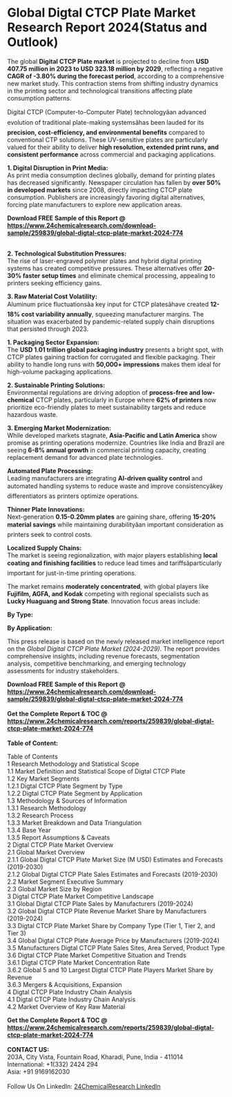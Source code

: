 <h1>Global Digtal CTCP Plate Market Research Report 2024(Status and Outlook)</h1><p>The global <strong>Digital CTCP Plate market</strong> is projected to decline from <strong>USD 407.75 million in 2023 to USD 323.18 million by 2029</strong>, reflecting a negative <strong>CAGR of -3.80% during the forecast period</strong>, according to a comprehensive new market study. This contraction stems from shifting industry dynamics in the printing sector and technological transitions affecting plate consumption patterns.</p><p>Digital CTCP (Computer-to-Computer Plate) technologyâan advanced evolution of traditional plate-making systemsâhas been lauded for its <strong>precision, cost-efficiency, and environmental benefits</strong> compared to conventional CTP solutions. These UV-sensitive plates are particularly valued for their ability to deliver <strong>high resolution, extended print runs, and consistent performance</strong> across commercial and packaging applications.</p><p><strong>1. Digital Disruption in Print Media:</strong><br>
As print media consumption declines globally, demand for printing plates has decreased significantly. Newspaper circulation has fallen by <strong>over 50% in developed markets</strong> since 2008, directly impacting CTCP plate consumption. Publishers are increasingly favoring digital alternatives, forcing plate manufacturers to explore new application areas.</p><div><b>Download FREE Sample of this Report @ 
            <a href="https://www.24chemicalresearch.com/download-sample/259839/global-digtal-ctcp-plate-market-2024-774">
            https://www.24chemicalresearch.com/download-sample/259839/global-digtal-ctcp-plate-market-2024-774</a></b></div><br><p><strong>2. Technological Substitution Pressures:</strong><br>
The rise of laser-engraved polymer plates and hybrid digital printing systems has created competitive pressures. These alternatives offer <strong>20-30% faster setup times</strong> and eliminate chemical processing, appealing to printers seeking efficiency gains.</p><p><strong>3. Raw Material Cost Volatility:</strong><br>
Aluminum price fluctuationsâa key input for CTCP platesâhave created <strong>12-18% cost variability annually</strong>, squeezing manufacturer margins. The situation was exacerbated by pandemic-related supply chain disruptions that persisted through 2023.</p><p><strong>1. Packaging Sector Expansion:</strong><br>
The <strong>USD 1.01 trillion global packaging industry</strong> presents a bright spot, with CTCP plates gaining traction for corrugated and flexible packaging. Their ability to handle long runs with <strong>50,000+ impressions</strong> makes them ideal for high-volume packaging applications.</p><p><strong>2. Sustainable Printing Solutions:</strong><br>
Environmental regulations are driving adoption of <strong>process-free and low-chemical</strong> CTCP plates, particularly in Europe where <strong>62% of printers</strong> now prioritize eco-friendly plates to meet sustainability targets and reduce hazardous waste.</p><p><strong>3. Emerging Market Modernization:</strong><br>
While developed markets stagnate, <strong>Asia-Pacific and Latin America</strong> show promise as printing operations modernize. Countries like India and Brazil are seeing <strong>6-8% annual growth</strong> in commercial printing capacity, creating replacement demand for advanced plate technologies.</p><p><strong>Automated Plate Processing:</strong><br>
Leading manufacturers are integrating <strong>AI-driven quality control</strong> and automated handling systems to reduce waste and improve consistencyâkey differentiators as printers optimize operations.</p><p><strong>Thinner Plate Innovations:</strong><br>
Next-generation <strong>0.15-0.20mm plates</strong> are gaining share, offering <strong>15-20% material savings</strong> while maintaining durabilityâan important consideration as printers seek to control costs.</p><p><strong>Localized Supply Chains:</strong><br>
The market is seeing regionalization, with major players establishing <strong>local coating and finishing facilities</strong> to reduce lead times and tariffsâparticularly important for just-in-time printing operations.</p><p>The market remains <strong>moderately concentrated</strong>, with global players like <strong>Fujifilm, AGFA, and Kodak</strong> competing with regional specialists such as <strong>Lucky Huaguang and Strong State</strong>. Innovation focus areas include:</p><p><strong>By Type:</strong></p><p><strong>By Application:</strong></p><p>This press release is based on the newly released market intelligence report on the <em>Global Digital CTCP Plate Market (2024-2029)</em>. The report provides comprehensive insights, including revenue forecasts, segmentation analysis, competitive benchmarking, and emerging technology assessments for industry stakeholders.</p><div><b>Download FREE Sample of this Report @ 
            <a href="https://www.24chemicalresearch.com/download-sample/259839/global-digtal-ctcp-plate-market-2024-774">
            https://www.24chemicalresearch.com/download-sample/259839/global-digtal-ctcp-plate-market-2024-774</a></b></div><br><div><b>Get the Complete Report & TOC @ 
            <a href="https://www.24chemicalresearch.com/reports/259839/global-digtal-ctcp-plate-market-2024-774">
            https://www.24chemicalresearch.com/reports/259839/global-digtal-ctcp-plate-market-2024-774</a></b></div><br>
            <b>Table of Content:</b><p>Table of Contents<br />
1 Research Methodology and Statistical Scope<br />
1.1 Market Definition and Statistical Scope of Digtal CTCP Plate<br />
1.2 Key Market Segments<br />
1.2.1 Digtal CTCP Plate Segment by Type<br />
1.2.2 Digtal CTCP Plate Segment by Application<br />
1.3 Methodology & Sources of Information<br />
1.3.1 Research Methodology<br />
1.3.2 Research Process<br />
1.3.3 Market Breakdown and Data Triangulation<br />
1.3.4 Base Year<br />
1.3.5 Report Assumptions & Caveats<br />
2 Digtal CTCP Plate Market Overview<br />
2.1 Global Market Overview<br />
2.1.1 Global Digtal CTCP Plate Market Size (M USD) Estimates and Forecasts (2019-2030)<br />
2.1.2 Global Digtal CTCP Plate Sales Estimates and Forecasts (2019-2030)<br />
2.2 Market Segment Executive Summary<br />
2.3 Global Market Size by Region<br />
3 Digtal CTCP Plate Market Competitive Landscape<br />
3.1 Global Digtal CTCP Plate Sales by Manufacturers (2019-2024)<br />
3.2 Global Digtal CTCP Plate Revenue Market Share by Manufacturers (2019-2024)<br />
3.3 Digtal CTCP Plate Market Share by Company Type (Tier 1, Tier 2, and Tier 3)<br />
3.4 Global Digtal CTCP Plate Average Price by Manufacturers (2019-2024)<br />
3.5 Manufacturers Digtal CTCP Plate Sales Sites, Area Served, Product Type<br />
3.6 Digtal CTCP Plate Market Competitive Situation and Trends<br />
3.6.1 Digtal CTCP Plate Market Concentration Rate<br />
3.6.2 Global 5 and 10 Largest Digtal CTCP Plate Players Market Share by Revenue<br />
3.6.3 Mergers & Acquisitions, Expansion<br />
4 Digtal CTCP Plate Industry Chain Analysis<br />
4.1 Digtal CTCP Plate Industry Chain Analysis<br />
4.2 Market Overview of Key Raw Material</p><div><b>Get the Complete Report & TOC @ 
            <a href="https://www.24chemicalresearch.com/reports/259839/global-digtal-ctcp-plate-market-2024-774">
            https://www.24chemicalresearch.com/reports/259839/global-digtal-ctcp-plate-market-2024-774</a></b></div><br><b>CONTACT US:</b><br>
            203A, City Vista, Fountain Road, Kharadi, Pune, India - 411014<br>
            International: +1(332) 2424 294<br>
            Asia: +91 9169162030 <br><br>
            Follow Us On LinkedIn: <a href="https://www.linkedin.com/company/24chemicalresearch/">24ChemicalResearch LinkedIn</a>